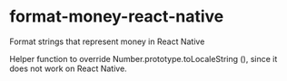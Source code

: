 # format-money-react-native
Format strings that represent money in React Native

Helper function to override Number.prototype.toLocaleString (), since it does not work on React Native.
